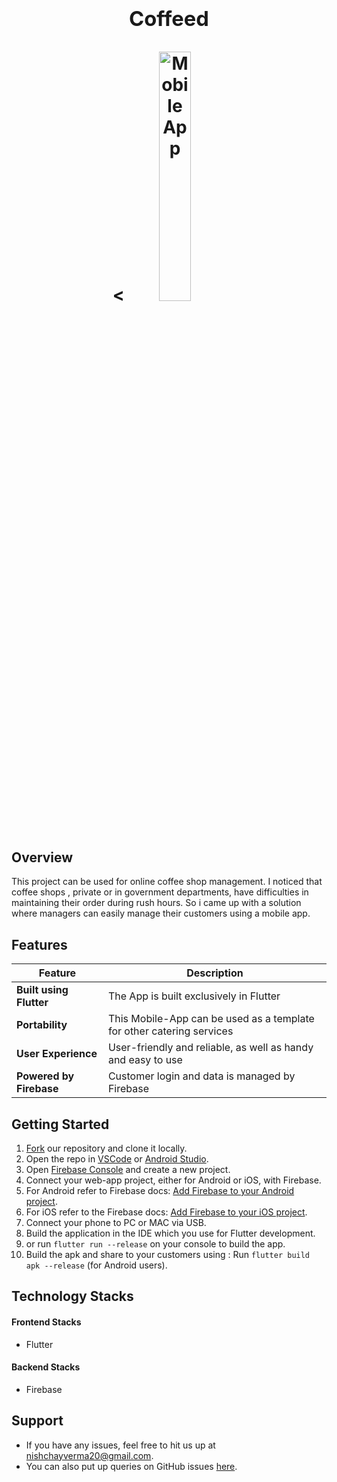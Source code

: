 <h1 align="center"><span><h3>Coffeed</h3></span>
 
 <<img src="images/Coffeed.jpg" width="32%" alt="Mobile App"/>

## Overview
 
  This project can be used for online coffee shop management. I noticed that coffee shops , private or in government departments, have difficulties in maintaining their order during rush hours. So i came up with a solution where managers can easily manage their customers using a mobile app.
  
## Features

| Feature                 | Description                                                                                |
| ----------------------- | ------------------------------------------------------------------------------------------ |
| **Built using Flutter** | The App is built exclusively in Flutter                                                    |
| **Portability**         | This Mobile-App can be used as a template for other catering services                      |
| **User Experience**     | User-friendly and reliable, as well as handy and easy to use                               |
| **Powered by Firebase** | Customer login and data is managed by Firebase                                             |  

## Getting Started

1. [Fork](https://github.com/Nishchayverma/Coffeed/fork) our repository and clone it locally.
2. Open the repo in [VSCode](https://code.visualstudio.com/) or [Android Studio](https://developer.android.com/studio).
3. Open [Firebase Console](https://console.firebase.google.com/) and create a new project.
4. Connect your web-app project, either for Android or iOS, with Firebase.
5. For Android refer to Firebase docs: [Add Firebase to your Android project](https://firebase.google.com/docs/android/setup?authuser=0).
6. For iOS refer to the Firebase docs: [Add Firebase to your iOS project](https://firebase.google.com/docs/ios/setup?authuser=0).
7. Connect your phone to PC or MAC via USB.
8. Build the application in the IDE which you use for Flutter development.
9. or run `flutter run --release` on your console to build the app.
12.  Build the apk and share to your customers using : Run `flutter build apk --release` (for Android users).

## Technology Stacks

#### Frontend Stacks

- Flutter

#### Backend Stacks

- Firebase

## Support

- If you have any issues, feel free to hit us up at [nishchayverma20@gmail.com](mailto:dscbvppune@gmail.com).
- You can also put up queries on GitHub issues [here](https://github.com/Nishchayverma/Coffeed/issues).

